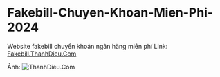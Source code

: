 # Fakebill-Chuyen-Khoan-Mien-Phi-2024
 Website fakebill chuyển khoản ngân hàng miễn phí
Link: [Fakebill.ThanhDieu.Com](https://fakebill.thanhdieu.com)

Ảnh:
![ThanhDieu.Com](https://i.imgur.com/bV5OPWK.png)
